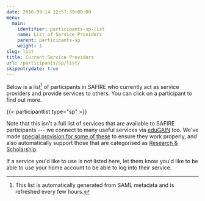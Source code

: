 ```yaml
---
date: 2016-09-14 12:57:39+00:00
menu:
  main:
    identifier: participants-sp-list
    name: List of Service Providers
    parent: participants-sp
    weight: 1
slug: list
title: Current Service Providers
url: /participants/sp/list/
skipentrydate: true
---
```


Below is a list[^1] of participants in SAFIRE who currently act as service providers and provide services to others. You can click on a participant to find out more.

{{< participantlist type="sp" >}}

Note that this isn't a full list of services that are available to SAFIRE participants --- we connect to many useful services via [eduGAIN](https://technical.edugain.org/entities) too. We've made [special provision for some of these](https://phph.safire.ac.za/overview?filter=fed%3A%5Eedugain.org%24%20SP%3A%5E%24%20approved%3A%5E%24) to ensure they work properly, and also automatically support those that are categorised as [Research & Scholarship](https://phph.safire.ac.za/overview?filter=fed%3A%5Eedugain.org%24%20SP%3A%5E%24%20entcat%3A%5ERaS%24).

If a service you'd like to use is not listed here, let them know you'd like to be able to use your home account to be able to log into their service.

[^1]: This list is automatically generated from SAML metadata and is refreshed every few hours.

